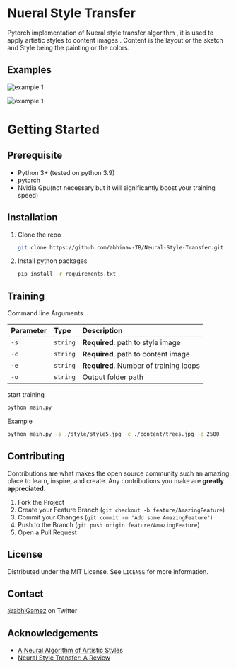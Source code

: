 


# Nueral Style Transfer
Pytorch implementation of Nueral style transfer algorithm , it is used to apply artistic styles to content images .  Content is the layout or the sketch and Style being the painting or the colors.

  

## Examples

  

![example 1](https://objectstorage.ap-hyderabad-1.oraclecloud.com/n/ax9kets4h5ld/b/github/o/example1.png)

![example 1](https://objectstorage.ap-hyderabad-1.oraclecloud.com/n/ax9kets4h5ld/b/github/o/example2.png)
# Getting Started

## Prerequisite

 - Python 3+ (tested on python 3.9)
 - pytorch
 - Nvidia Gpu(not necessary but it will significantly boost your training speed)
 
 

## Installation

1. Clone the repo
   ```sh
   git clone https://github.com/abhinav-TB/Neural-Style-Transfer.git
   ```
3. Install python packages
   ```sh
   pip install -r requirements.txt
   ```
  
 
 ## Training
 

Command line Arguments

 | Parameter | Type     | Description                |
| :-------- | :------- | :------------------------- |
| `-s` | `string` | **Required**. path to style image |
| `-c` | `string` | **Required**. path to content image |
| `-e` | `string` | **Required**. Number of training loops |
| `-o` | `string` |  Output folder path |

start training
   ```sh
   python main.py
   ```
Example
   ```sh
   python main.py -s ./style/style5.jpg -c ./content/trees.jpg -e 2500 
   ```

<!-- CONTRIBUTING -->
## Contributing

Contributions are what makes the open source community such an amazing place to  learn, inspire, and create. Any contributions you make are **greatly appreciated**.

1. Fork the Project
2. Create your Feature Branch (`git checkout -b feature/AmazingFeature`)
3. Commit your Changes (`git commit -m 'Add some AmazingFeature'`)
4. Push to the Branch (`git push origin feature/AmazingFeature`)
5. Open a Pull Request
<!-- LICENSE -->
##  License

Distributed under the MIT License. See `LICENSE` for more information.

<!-- CONTACT -->
## Contact

[@abhiGamez](https://twitter.com/abhiGamez) on Twitter

## Acknowledgements

 - [A Neural Algorithm of Artistic Styles](https://arxiv.org/abs/1508.06576)
 - [Neural Style Transfer: A Review](https://arxiv.org/abs/1705.04058)
